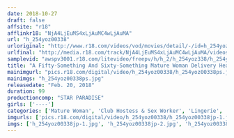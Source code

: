 ```yaml
---
date: 2018-10-27
draft: false
affsite: "r18"
afflinkr18: "NjA4LjEuMS4xLjAuMC4wLjAuMA"
url: "h_254yoz00338"
urloriginal: "http://www.r18.com/videos/vod/movies/detail/-/id=h_254yoz00338"
urlfinal: "http://media.r18.com/track/NjA4LjEuMS4xLjAuMC4wLjAuMA/videos/vod/movies/detail/-/id=h_254yoz00338"
samplevid: "awspv3001.r18.com/litevideo/freepv/h/h_2/h_254yoz338/h_254yoz338_dmb_w.mp4"
title: "A Fifty-Something And Sixty-Something Mature Woman Delivery Health Call Girl Report"
mainimgurl: "pics.r18.com/digital/video/h_254yoz00338/h_254yoz00338ps.jpg"
mainimgs: "h_254yoz00338ps.jpg"
releasedate: "Feb. 20, 2018"
duration: 99
productioncomp: "STAR PARADISE"
girls: ['----']
categories: ['Mature Woman', 'Club Hostess & Sex Worker', 'Lingerie', 'Hi-Def']
imgurls: ['pics.r18.com/digital/video/h_254yoz00338/h_254yoz00338jp-1.jpg', 'pics.r18.com/digital/video/h_254yoz00338/h_254yoz00338jp-2.jpg', 'pics.r18.com/digital/video/h_254yoz00338/h_254yoz00338jp-3.jpg', 'pics.r18.com/digital/video/h_254yoz00338/h_254yoz00338jp-4.jpg', 'pics.r18.com/digital/video/h_254yoz00338/h_254yoz00338jp-5.jpg', 'pics.r18.com/digital/video/h_254yoz00338/h_254yoz00338jp-6.jpg', 'pics.r18.com/digital/video/h_254yoz00338/h_254yoz00338jp-7.jpg', 'pics.r18.com/digital/video/h_254yoz00338/h_254yoz00338jp-8.jpg', 'pics.r18.com/digital/video/h_254yoz00338/h_254yoz00338jp-9.jpg', 'pics.r18.com/digital/video/h_254yoz00338/h_254yoz00338jp-10.jpg', 'pics.r18.com/digital/video/h_254yoz00338/h_254yoz00338jp-11.jpg', 'pics.r18.com/digital/video/h_254yoz00338/h_254yoz00338jp-12.jpg', 'pics.r18.com/digital/video/h_254yoz00338/h_254yoz00338jp-13.jpg', 'pics.r18.com/digital/video/h_254yoz00338/h_254yoz00338jp-14.jpg', 'pics.r18.com/digital/video/h_254yoz00338/h_254yoz00338jp-15.jpg', 'pics.r18.com/digital/video/h_254yoz00338/h_254yoz00338jp-16.jpg', 'pics.r18.com/digital/video/h_254yoz00338/h_254yoz00338jp-17.jpg', 'pics.r18.com/digital/video/h_254yoz00338/h_254yoz00338jp-18.jpg', 'pics.r18.com/digital/video/h_254yoz00338/h_254yoz00338jp-19.jpg', 'pics.r18.com/digital/video/h_254yoz00338/h_254yoz00338jp-20.jpg']
imgs: ['h_254yoz00338jp-1.jpg', 'h_254yoz00338jp-2.jpg', 'h_254yoz00338jp-3.jpg', 'h_254yoz00338jp-4.jpg', 'h_254yoz00338jp-5.jpg', 'h_254yoz00338jp-6.jpg', 'h_254yoz00338jp-7.jpg', 'h_254yoz00338jp-8.jpg', 'h_254yoz00338jp-9.jpg', 'h_254yoz00338jp-10.jpg', 'h_254yoz00338jp-11.jpg', 'h_254yoz00338jp-12.jpg', 'h_254yoz00338jp-13.jpg', 'h_254yoz00338jp-14.jpg', 'h_254yoz00338jp-15.jpg', 'h_254yoz00338jp-16.jpg', 'h_254yoz00338jp-17.jpg', 'h_254yoz00338jp-18.jpg', 'h_254yoz00338jp-19.jpg', 'h_254yoz00338jp-20.jpg']
---
```

